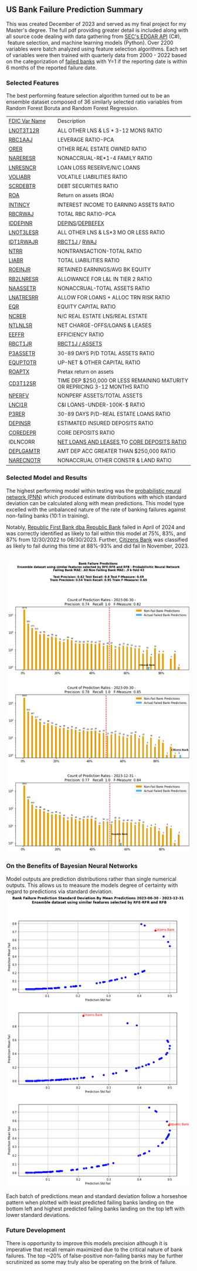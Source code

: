 ## US Bank Failure Prediction Summary

This was created December of 2023 and served as my final project for my Master's degree. The full pdf providing greater detail is included along with all source code dealing with data gathering from [SEC's EDGAR API](https://www.sec.gov/search-filings/edgar-search-assistance/accessing-edgar-data) (C#),  feature selection, and machine learning models (Python). Over 2200 variables were batch analyzed using feature selection algorithms. Each set of variables were then trained with quarterly data from 2000 - 2022 based on the categorization of [failed banks](https://www.fdic.gov/bank-failures/failed-bank-list) with Y=1 if the reporting date is within 6 months of the reported failure date.

### Selected Features

The best performing feature selection algorithm turned out to be an ensemble dataset composed of 36 similarly selected ratio variables from Random Forest Boruta and Random Forest Regression. 


<table><tbody><tr><td style="height:15.0pt;width:111pt;"><a href="https://banks.data.fdic.gov/docs/risview_properties.yaml">FDIC Var Name</td><td style="width:410pt;">Description</td></tr><tr><td style="height:15.0pt;"><a href="https://www7.fdic.gov/DICT/app/templates/Index.html#!/Details/LNOT3T12/FTS/FI">LNOT3T12R</a></td><td>ALL OTHER LNS &amp; LS * 3-12 MONS RATIO</td></tr><tr><td style="height:15.0pt;"><a href="https://www7.fdic.gov/DICT/app/templates/Index.html#!/Details/RBC1AAJ/RAT/FI">RBC1AAJ</td><td>LEVERAGE RATIO-PCA</td></tr><tr><td style="height:15.0pt;"><a href="https://www7.fdic.gov/DICT/app/templates/Index.html#!/Details/ORERES/FTS/FI">ORER</td><td>OTHER REAL ESTATE OWNED RATIO</td></tr><tr><td style="height:15.0pt;"><a href="https://www7.fdic.gov/DICT/app/templates/Index.html#!/Details/NARERES/FTS/FI">NARERESR</td><td>NONACCRUAL-RE*1-4 FAMILY RATIO</td></tr><tr><td style="height:15.0pt;"><a href="https://www7.fdic.gov/DICT/app/templates/Index.html#!/Details/LNRESNCR/RAT/FI">LNRESNCR</td><td>LOAN LOSS RESERVE/N/C LOANS</td></tr><tr><td style="height:15.0pt;"><a href="https://www7.fdic.gov/DICT/app/templates/Index.html#!/Details/VOLIAB/CDI/FI">VOLIABR</td><td>VOLATILE LIABILITIES RATIO</td></tr><tr><td style="height:15.0pt;"><a href="https://www7.fdic.gov/DICT/app/templates/Index.html#!/Details/SCRDEBT/FTS/FI">SCRDEBTR</td><td>DEBT SECURITIES RATIO</td></tr><tr><td style="height:15.0pt;"><a href="https://www7.fdic.gov/DICT/app/templates/Index.html#!/Details/ROA/RAT/FI">ROA</td><td>Return on assets (ROA)</td></tr><tr><td style="height:15.0pt;"><a href="https://www7.fdic.gov/DICT/app/templates/Index.html#!/Details/INTINCY/RAT/FI">INTINCY</td><td>INTEREST INCOME TO EARNING ASSETS RATIO</td></tr><tr><td style="height:15.0pt;"><a href="https://www7.fdic.gov/DICT/app/templates/Index.html#!/Details/RBCRWAJ/RAT/FI">RBCRWAJ</td><td>TOTAL RBC RATIO-PCA</td></tr><tr><td style="height:15.0pt;"><a href="https://banks.data.fdic.gov/docs/risview_properties.yaml">IDDEPINR</td><td><a href="https://www7.fdic.gov/DICT/app/templates/Index.html#!/Details/DEPINS/CDI/FI">DEPINS</a>/<a href="https://www7.fdic.gov/DICT/app/templates/Index.html#!/Details/DEPBEFEX/FTS/FI">DEPBEFEX<a/></td></tr><tr><td style="height:15.0pt;"><a href="https://www7.fdic.gov/DICT/app/templates/Index.html#!/Details/LNOT3LES/FTS/FI">LNOT3LESR</td><td>ALL OTHER LNS &amp; LS*3 MO OR LESS RATIO</td></tr><tr><td style="height:15.0pt;"><a href="">IDT1RWAJR</td><td> <a href="https://www7.fdic.gov/DICT/app/templates/Index.html#!/Details/RBCT1J/CDI/FI">RBCT1J </a> / <a href="https://www7.fdic.gov/DICT/app/templates/Index.html#!/Details/RWAJ/CDI/FI">RWAJ</a></td></tr><tr><td style="height:15.0pt;"><a href="https://www7.fdic.gov/DICT/app/templates/Index.html#!/Details/NTR/FTS/FI">NTRR</td><td>NONTRANSACTION-TOTAL RATIO</td></tr><tr><td style="height:15.0pt;"><a href="https://www7.fdic.gov/DICT/app/templates/Index.html#!/Details/LIAB/FTS/FI">LIABR</td><td>TOTAL LIABILITIES RATIO</td></tr><tr><td style="height:15.0pt;"><a href="https://www7.fdic.gov/DICT/app/templates/Index.html#!/Details/ROEINJR/RAT/FI">ROEINJR</td><td>RETAINED EARNINGS/AVG BK EQUITY</td></tr><tr><td style="height:15.0pt;"><a href="https://www7.fdic.gov/DICT/app/templates/Index.html#!/Details/RB2LNRES/FTS/FI">RB2LNRESR</td><td>ALLOWANCE FOR L&amp;L IN TIER 2 RATIO</td></tr><tr><td style="height:15.0pt;"><a href="https://www7.fdic.gov/DICT/app/templates/Index.html#!/Details/NAASSET/FTS/FI">NAASSETR</td><td>NONACCRUAL-TOTAL ASSETS RATIO</td></tr><tr><td style="height:15.0pt;"><a href="https://www7.fdic.gov/DICT/app/templates/Index.html#!/Details/LNATRESR/RAT/FI">LNATRESRR</td><td>ALLOW FOR LOANS + ALLOC TRN RISK RATIO</td></tr><tr><td style="height:15.0pt;"><a href="https://www7.fdic.gov/DICT/app/templates/Index.html#!/Details/EQ/FTS/FI">EQR</td><td>EQUITY CAPITAL RATIO</td></tr><tr><td style="height:15.0pt;"><a href="https://www7.fdic.gov/DICT/app/templates/Index.html#!/Details/NCRER/RAT/FI">NCRER</td><td>N/C REAL ESTATE LNS/REAL ESTATE</td></tr><tr><td style="height:15.0pt;"><a href="https://www7.fdic.gov/DICT/app/templates/Index.html#!/Details/NTLNLSR/RAT/FI">NTLNLSR</td><td>NET CHARGE-OFFS/LOANS &amp; LEASES</td></tr><tr><td style="height:15.0pt;"><a href="https://www7.fdic.gov/DICT/app/templates/Index.html#!/Details/EEFFR/RAT/FI">EEFFR</td><td>EFFICIENCY RATIO</td></tr><tr><td style="height:15.0pt;"><a href="">RBCT1JR</td><td><a href="https://www7.fdic.gov/DICT/app/templates/Index.html#!/Details/RBCT1J/CDI/FI"> RBCT1J / ASSETS</td></tr><tr><td style="height:15.0pt;"><a href="https://www7.fdic.gov/DICT/app/templates/Index.html#!/Details/P3ASSET/FTS/FI">P3ASSETR</td><td>30-89 DAYS P/D TOTAL ASSETS RATIO</td></tr><tr><td style="height:15.0pt;"><a href="https://www7.fdic.gov/DICT/app/templates/Index.html#!/Details/EQUPTOT/FTS/FI">EQUPTOTR</td><td>UP-NET &amp; OTHER CAPITAL RATIO</td></tr><tr><td style="height:15.0pt;"><a href="https://www7.fdic.gov/DICT/app/templates/Index.html#!/Details/ROAPTX/RAT/FI">ROAPTX</td><td>Pretax return on assets</td></tr><tr><td style="height:15.0pt;"><a href="https://www7.fdic.gov/DICT/app/templates/Index.html#!/Details/CD3T12S/FTS/FI">CD3T12SR</td><td>TIME DEP $250,000 OR LESS REMAINING MATURITY OR REPRICING 3-12 MONTHS RATIO</td></tr><tr><td style="height:15.0pt;"><a href="https://www7.fdic.gov/DICT/app/templates/Index.html#!/Details/NPERFV/RAT/FI">NPERFV</td><td>NONPERF ASSETS/TOTAL ASSETS</td></tr><tr><td style="height:15.0pt;"><a href="https://www7.fdic.gov/DICT/app/templates/Index.html#!/Details/LNCI1/CDI/FI">LNCI1R</td><td>C&amp;I LOANS-UNDER-100K-$ RATIO</td></tr><tr><td style="height:15.0pt;"><a href="https://www7.fdic.gov/DICT/app/templates/Index.html#!/Details/P3RER/RAT/FI">P3RER</td><td>30-89 DAYS P/D-REAL ESTATE LOANS RATIO</td></tr><tr><td style="height:15.0pt;"><a href="https://www7.fdic.gov/DICT/app/templates/Index.html#!/Details/DEPINS/CDI/FI">DEPINSR</td><td>ESTIMATED INSURED DEPOSITS RATIO</td></tr><tr><td style="height:15.0pt;"><a href="https://www7.fdic.gov/DICT/app/templates/Index.html#!/Details/COREDEP/CDI/FI">COREDEPR</td><td>CORE DEPOSITS RATIO</td></tr><tr><td style="height:15.0pt;">IDLNCORR</td><td><a href="https://www7.fdic.gov/DICT/app/templates/Index.html#!/Details/DEPINS/CDI/FI">NET LOANS AND LEASES </a> TO <a href="https://www7.fdic.gov/DICT/app/templates/Index.html#!/Details/COREDEP/CDI/FI"> CORE DEPOSITS RATIO </a></td></tr><tr><td style="height:15.0pt;"><a href="https://www7.fdic.gov/DICT/app/templates/Index.html#!/Details/DEPLGAMT/CDI/FI">DEPLGAMTR</td><td>AMT DEP ACC GREATER THAN $250,000 RATIO</td></tr><tr><td style="height:15.0pt;"><a href="https://www7.fdic.gov/DICT/app/templates/Index.html#!/Details/NARECNOT/FTS/FI">NARECNOTR</td><td>NONACCRUAL OTHER CONSTR &amp; LAND RATIO</td></tr></tbody></table>

### Selected Model and Results

The highest performing model within testing was the [probabilistic neural network (PNN)](https://keras.io/examples/keras_recipes/bayesian_neural_networks/) which produced estimate distributions with which standard deviation can be calculated along with mean predictions. This model type excelled with the unbalanced nature of the rate of banking failures against non-failing banks (10:1 in training).

Notably, [Republic First Bank dba Republic Bank](https://www.fdic.gov/resources/resolutions/bank-failures/failed-bank-list/republicbank.html) failed in April of 2024 and was correctly identified as likely to fail within this model at 75%, 83%, and 87% from 12/30/2022 to 06/30/2023. Further, [Citizens Bank](https://www.fdic.gov/resources/resolutions/bank-failures/failed-bank-list/citizensbank.html) was classified as likely to fail during this time at 88%-93% and did fail in November, 2023. 

<br>![Plot of Failed 2023-2024 banks](PlottedResults.png)

### On the Benefits of Bayesian Neural Networks
Model outputs are prediction distributions rather than single numerical outputs. This allows us to measure the models degree of certainty with regard to predictions via standard deviation. 
<br>![Standard Deviation by Prediction](PlottedResults-STD-Dev-By-Prediction.png)

Each batch of predictions mean and standard deviation follow a horseshoe pattern when plotted  with least predicted failing banks landing on the bottom left and highest predicted failing banks landing on the top left with lower standard deviations.  

### Future Development

There is opportunity to improve this models precision although it is imperative that recall remain maximized due to the critical nature of bank failures. The top ~20% of false-positive non-failing banks may be further scrutinized as some may truly also be operating on the brink of failure.
